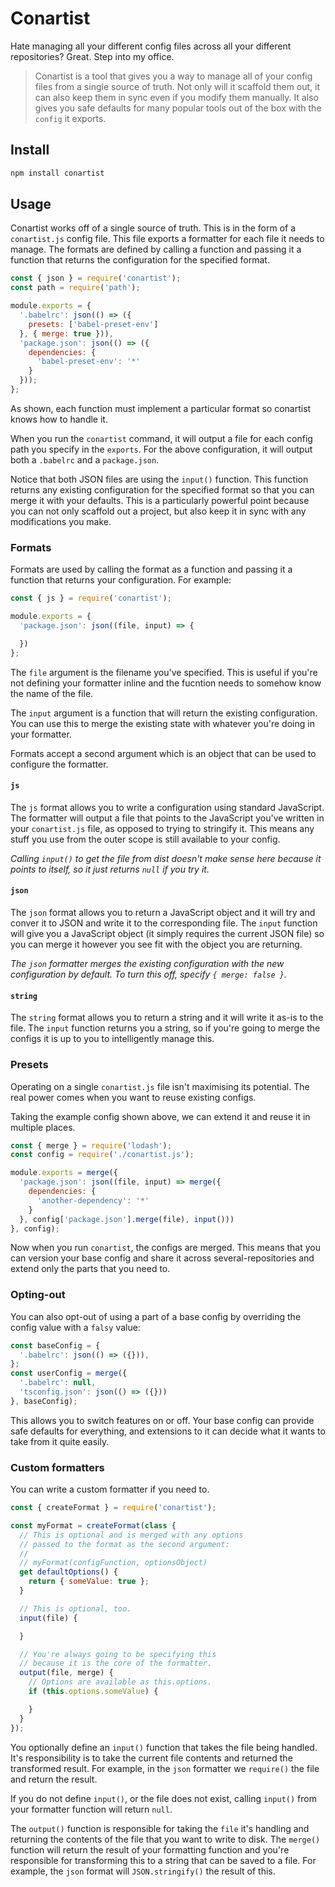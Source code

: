 # Conartist

Hate managing all your different config files across all your different repositories? Great. Step into my office.

> Conartist is a tool that gives you a way to manage all of your config files from a single source of truth. Not only will it scaffold them out, it can also keep them in sync even if you modify them manually. It also gives you safe defaults for many popular tools out of the box with the `config` it exports.

## Install

```sh
npm install conartist
```

## Usage

Conartist works off of a single source of truth. This is in the form of a `conartist.js` config file. This file exports a formatter for each file it needs to manage. The formats are defined by calling a function and passing it a function that returns the configuration for the specified format.

```js
const { json } = require('conartist');
const path = require('path');

module.exports = {
  '.babelrc': json(() => ({
    presets: ['babel-preset-env']
  }, { merge: true })),
  'package.json': json(() => ({
    dependencies: {
      'babel-preset-env': '*'
    }
  }));
};
```

As shown, each function must implement a particular format so conartist knows how to handle it.

When you run the `conartist` command, it will output a file for each config path you specify in the `exports`. For the above configuration, it will output both a `.babelrc` and a `package.json`.

Notice that both JSON files are using the `input()` function. This function returns any existing configuration for the specified format so that you can merge it with your defaults. This is a particularly powerful point because you can not only scaffold out a project, but also keep it in sync with any modifications you make.

### Formats

Formats are used by calling the format as a function and passing it a function that returns your configuration. For example:

```js
const { js } = require('conartist');

module.exports = {
  'package.json': json((file, input) => {

  })
};
```

The `file` argument is the filename you've specified. This is useful if you're not defining your formatter inline and the fucntion needs to somehow know the name of the file.

The `input` argument is a function that will return the existing configuration. You can use this to merge the existing state with whatever you're doing in your formatter.

Formats accept a second argument which is an object that can be used to configure the formatter.

#### `js`

The `js` format allows you to write a configuration using standard JavaScript. The formatter will output a file that points to the JavaScript you've written in your `conartist.js` file, as opposed to trying to stringify it. This means any stuff you use from the outer scope is still available to your config.

*Calling `input()` to get the file from dist doesn't make sense here because it points to itself, so it just returns `null` if you try it.*

#### `json`

The `json` format allows you to return a JavaScript object and it will try and conver it to JSON and write it to the corresponding file. The `input` function will give you a JavaScript object (it simply requires the current JSON file) so you can merge it however you see fit with the object you are returning.

*The `json` formatter merges the existing configuration with the new configuration by default. To turn this off, specify `{ merge: false }`.*

#### `string`

The `string` format allows you to return a string and it will write it as-is to the file. The `input` function returns you a string, so if you're going to merge the configs it is up to you to intelligently manage this.

### Presets

Operating on a single `conartist.js` file isn't maximising its potential. The real power comes when you want to reuse existing configs.

Taking the example config shown above, we can extend it and reuse it in multiple places.

```js
const { merge } = require('lodash');
const config = require('./conartist.js');

module.exports = merge({
  'package.json': json((file, input) => merge({
    dependencies: {
      'another-dependency': '*'
    }
  }, config['package.json'].merge(file), input()))
}, config);
```

Now when you run `conartist`, the configs are merged. This means that you can version your base config and share it across several-repositories and extend only the parts that you need to.

### Opting-out

You can also opt-out of using a part of a base config by overriding the config value with a `falsy` value:

```js
const baseConfig = {
  '.babelrc': json(() => ({})),
};
const userConfig = merge({
  '.babelrc': null,
  'tsconfig.json': json(() => ({}))
}, baseConfig);
```

This allows you to switch features on or off. Your base config can provide safe defaults for everything, and extensions to it can decide what it wants to take from it quite easily.

### Custom formatters

You can write a custom formatter if you need to.

```js
const { createFormat } = require('conartist');

const myFormat = createFormat(class {
  // This is optional and is merged with any options
  // passed to the format as the second argument:
  //
  // myFormat(configFunction, optionsObject)
  get defaultOptions() {
    return { someValue: true };
  }

  // This is optional, too.
  input(file) {

  }

  // You're always going to be specifying this
  // because it is the core of the formatter.
  output(file, merge) {
    // Options are available as this.options.
    if (this.options.someValue) {

    }
  }
});
```

You optionally define an `input()` function that takes the file being handled. It's responsibility is to take the current file contents and returned the transformed result. For example, in the `json` formatter we `require()` the file and return the result.

If you do not define `input()`, or the file does not exist, calling `input()` from your formatter function will return `null`.

The `output()` function is responsible for taking the `file` it's handling and returning the contents of the file that you want to write to disk. The `merge()` function will return the result of your formatting function and you're responsible for transforming this to a string that can be saved to a file. For example, the `json` format will `JSON.stringify()` the result of this.
